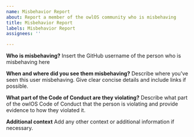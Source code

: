 ```yaml
---
name: Misbehavior Report
about: Report a member of the owlOS community who is misbehaving
title: Misbehavior Report
labels: Misbehavior Report
assignees: ''

---
```


**Who is misbehaving?**
Insert the GitHub username of the person who is misbehaving here

**When and where did you see them misbehaving?**
Describe where you've seen this user misbehaving. Give clear concise details and include links if possible.

**What part of the Code of Conduct are they violating?**
Describe what part of the owlOS Code of Conduct that the person is violating and provide evidence to how they violated it.

**Additional context**
Add any other context or additional information if necessary.
